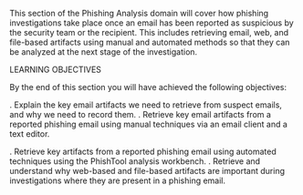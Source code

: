 This section of the Phishing Analysis domain will cover how phishing investigations take place once an email has
been reported as suspicious by the security team or the recipient. This includes retrieving email, web, and file-based
artifacts using manual and automated methods so that they can be analyzed at the next stage of the investigation.

LEARNING OBJECTIVES

By the end of this section you will have achieved the following objectives:

. Explain the key email artifacts we need to retrieve from suspect emails, and why we need to record them.
. Retrieve key email artifacts from a reported phishing email using manual techniques via an email client and a
text editor.

. Retrieve key artifacts from a reported phishing email using automated techniques using the PhishTool
analysis workbench.
. Retrieve and understand why web-based and file-based artifacts are important during investigations where
they are present in a phishing email.